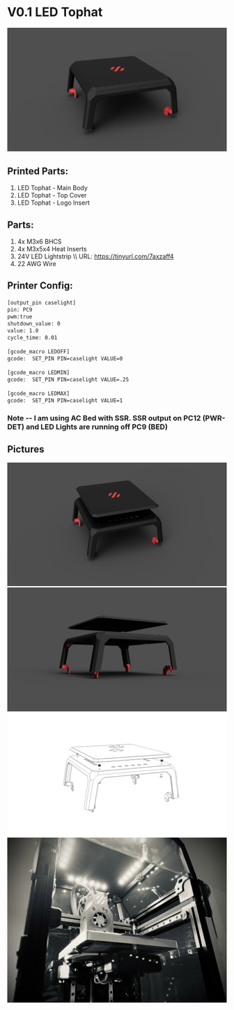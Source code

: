 # V0.1 LED Tophat

![Image 1](Images/V01-LED-Tophat-01.jpg)

## Printed Parts:
1. LED Tophat - Main Body
2. LED Tophat - Top Cover
3. LED Tophat - Logo Insert

## Parts:
1. 4x M3x6 BHCS
2. 4x M3x5x4 Heat Inserts
3. 24V LED Lightstrip \\\ URL: https://tinyurl.com/7axzaff4
4. 22 AWG Wire

## Printer Config:
```
[output_pin caselight]
pin: PC9
pwm:true
shutdown_value: 0
value: 1.0
cycle_time: 0.01

[gcode_macro LEDOFF]
gcode:  SET_PIN PIN=caselight VALUE=0

[gcode_macro LEDMIN]
gcode:  SET_PIN PIN=caselight VALUE=.25

[gcode_macro LEDMAX]
gcode:  SET_PIN PIN=caselight VALUE=1
```

### Note -- I am using AC Bed with SSR. SSR output on PC12 (PWR-DET) and LED Lights are running off PC9 (BED)

## Pictures
![Image 1](Images/V01-LED-Tophat-02.jpg)
![Image 2](Images/V01-LED-Tophat-03.jpg)
![Image 3](Images/V01-LED-Tophat-wireframe-1.jpg)
![Image 4](Images/V0-LED-Tophat-Photo.jpg)
